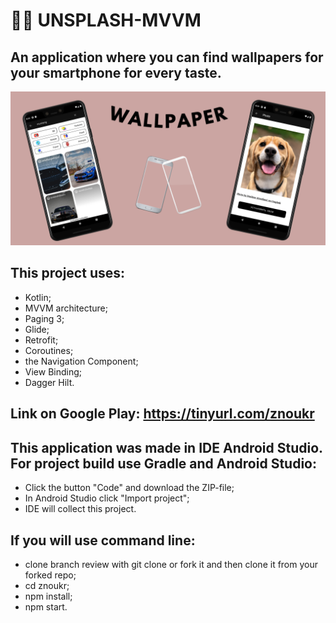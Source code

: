 #  :notebook_with_decorative_cover::open_book: **UNSPLASH-MVVM**
## An application where you can find wallpapers for your smartphone for every taste.
![Screenshot](Wall[a[er.png)
## This project uses:
* Kotlin;
* MVVM architecture;
* Paging 3;
* Glide;
* Retrofit;
* Coroutines;
* the Navigation Component;
* View Binding;
* Dagger Hilt.
## Link on Google Play: https://tinyurl.com/znoukr
## This application was made in IDE Android Studio. For project build use Gradle and Android Studio:
* Click the button "Code" and download the ZIP-file;
* In Android Studio click "Import project";
* IDE will collect this project.
## If you will use command line:
* clone branch review with git clone or fork it and then clone it from your forked repo;
* cd znoukr;
* npm install;
* npm start.
